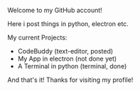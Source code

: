 Welcome to my GitHub account!

Here i post things in python, electron etc.

My current Projects:
* CodeBuddy (text-editor, posted)
* My App in electron (not done yet)
* A Terminal in python (terminal, done)

And that's it! Thanks for visiting my profile!
